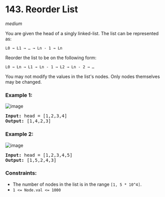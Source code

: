 # 143. Reorder List
_medium_

You are given the head of a singly linked-list. The list can be represented as:

    L0 → L1 → … → Ln - 1 → Ln
Reorder the list to be on the following form:

    L0 → Ln → L1 → Ln - 1 → L2 → Ln - 2 → …

You may not modify the values in the list's nodes. Only nodes themselves may be changed.


### Example 1:
![image](https://assets.leetcode.com/uploads/2021/03/04/reorder1linked-list.jpg)

<pre>
<b>Input:</b> head = [1,2,3,4]
<b>Output:</b> [1,4,2,3]
</pre>

### Example 2:
![image](https://assets.leetcode.com/uploads/2021/03/09/reorder2-linked-list.jpg)

<pre>
<b>Input:</b> head = [1,2,3,4,5]
<b>Output:</b> [1,5,2,4,3]
</pre>

### Constraints:

- The number of nodes in the list is in the range `[1, 5 * 10^4]`.
- `1 <= Node.val <= 1000`
